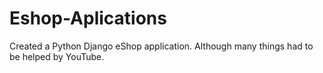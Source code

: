 # Eshop-Aplications
 Created a Python Django eShop application. Although many things had to be helped by YouTube.
